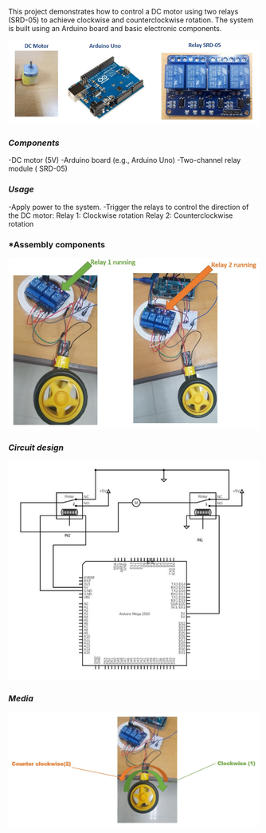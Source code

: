 This project demonstrates how to control a DC motor using two relays (SRD-05) to achieve clockwise 
and counterclockwise rotation. The system is built using an Arduino board and basic electronic components.

 ![alt text](https://github.com/pahaht/DC-Motor-Control-with-Relays/blob/main/images/components.JPG)

###  *Components*
-DC motor (5V)
-Arduino board (e.g., Arduino Uno)
-Two-channel relay module ( SRD-05)

### *Usage*

-Apply power to the system.
-Trigger the relays to control the direction of the DC motor:
Relay 1: Clockwise rotation
Relay 2: Counterclockwise rotation

### *Assembly components

![alt text](https://github.com/pahaht/DC-Motor-Control-with-Relays/blob/main/images/Media.JPG)


### *Circuit design*
![alt text](https://github.com/pahaht/DC-Motor-Control-with-Relays/blob/main/images/schematic.JPG)


### *Media*

![alt text](https://github.com/pahaht/DC-Motor-Control-with-Relays/blob/main/images/Media2.JPG)

